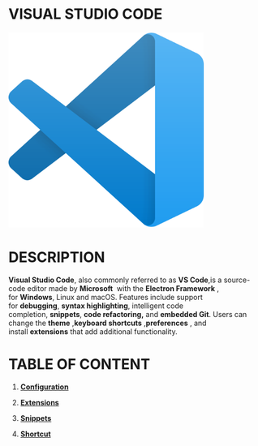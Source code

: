 # VISUAL STUDIO CODE

<img title="" src="../image/vscode.png" alt="" data-align="center" width="385">

# DESCRIPTION

**Visual Studio Code**, also commonly referred to as **VS Code**,is a source-code editor made by **Microsoft**  with the **Electron Framework** , for **Windows**, Linux and macOS. Features include support for **debugging**, **syntax highlighting**, intelligent code completion, **snippets**, **code refactoring,** and **embedded Git**. Users can change the **theme** ,**keyboard shortcuts** ,**preferences** , and install **extensions** that add additional functionality.

# TABLE OF CONTENT

1. [**Configuration**]()

2. [**Extensions**](https://github.com/kpidiba/IDE/tree/master/code/extensions)

3. [**Snippets**]()

4. [**Shortcut**]()
